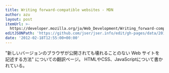 ```yaml
---
title: Writing forward-compatible websites - MDN
author: azu
layout: post
itemUrl: >-
  https://developer.mozilla.org/ja/Web_Development/Writing_forward-compatible_websites
editJSONPath: 'https://github.com/jser/jser.info/edit/gh-pages/data/2012/02/index.json'
date: '2012-02-18T12:55:00+00:00'
---
```

"新しいバージョンのブラウザが公開されても壊れることのない Web サイトを記述する方法" についての翻訳ページ。
HTMLやCSS、JavaScriptについて書かれている。
